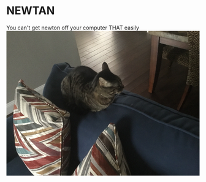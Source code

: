 # NEWTAN
You can't get newton off your computer THAT easily <br>
<img src='https://raw.githubusercontent.com/IStrikeboomI/NEWTAN/main/resource/image/newton.bmp'>
